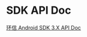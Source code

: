 # SDK API Doc

<Toc />

[环信 Android SDK 3.X API Doc](https://sdkdocs.easemob.com/apidoc/android/chat3.0/annotated.html)
